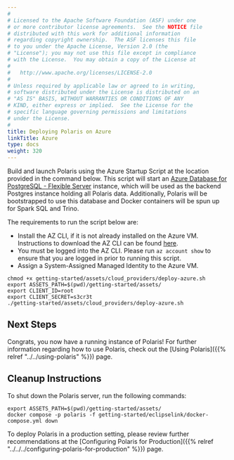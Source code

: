 ```yaml
---
#
# Licensed to the Apache Software Foundation (ASF) under one
# or more contributor license agreements.  See the NOTICE file
# distributed with this work for additional information
# regarding copyright ownership.  The ASF licenses this file
# to you under the Apache License, Version 2.0 (the
# "License"); you may not use this file except in compliance
# with the License.  You may obtain a copy of the License at
#
#   http://www.apache.org/licenses/LICENSE-2.0
#
# Unless required by applicable law or agreed to in writing,
# software distributed under the License is distributed on an
# "AS IS" BASIS, WITHOUT WARRANTIES OR CONDITIONS OF ANY
# KIND, either express or implied.  See the License for the
# specific language governing permissions and limitations
# under the License.
#
title: Deploying Polaris on Azure
linkTitle: Azure
type: docs
weight: 320
---
```


Build and launch Polaris using the Azure Startup Script at the location provided in the command below. This script will start an [Azure Database for PostgreSQL - Flexible Server](https://learn.microsoft.com/en-us/azure/postgresql/flexible-server/overview) instance, which will be used as the backend Postgres instance holding all Polaris data.
Additionally, Polaris will be bootstrapped to use this database and Docker containers will be spun up for Spark SQL and Trino.

The requirements to run the script below are:
* Install the AZ CLI, if it is not already installed on the Azure VM. Instructions to download the AZ CLI can be found [here](https://learn.microsoft.com/en-us/cli/azure/install-azure-cli).
* You must be logged into the AZ CLI. Please run `az account show` to ensure that you are logged in prior to running this script.
* Assign a System-Assigned Managed Identity to the Azure VM.

```shell
chmod +x getting-started/assets/cloud_providers/deploy-azure.sh
export ASSETS_PATH=$(pwd)/getting-started/assets/
export CLIENT_ID=root
export CLIENT_SECRET=s3cr3t
./getting-started/assets/cloud_providers/deploy-azure.sh
```

## Next Steps
Congrats, you now have a running instance of Polaris! For further information regarding how to use Polaris, check out the [Using Polaris]({{% relref "../../using-polaris" %}}) page.

## Cleanup Instructions
To shut down the Polaris server, run the following commands:

```shell
export ASSETS_PATH=$(pwd)/getting-started/assets/
docker compose -p polaris -f getting-started/eclipselink/docker-compose.yml down
```

To deploy Polaris in a production setting, please review further recommendations at the [Configuring Polaris for Production]({{% relref "../../../configuring-polaris-for-production" %}}) page.
